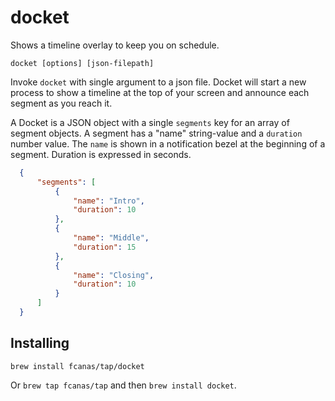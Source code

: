 # docket

Shows a timeline overlay to keep you on schedule.

```
docket [options] [json-filepath]
```

Invoke `docket` with single argument to a json file. Docket will start a new
process to show a timeline at the top of your screen and announce each segment
as you reach it.

A Docket is a JSON object with a single `segments` key for an array of segment
objects. A segment has a "name" string-value and a `duration` number value. The
`name` is shown in a notification bezel at the beginning of a segment. Duration
is expressed in seconds.

```json
  {
      "segments": [
          {
              "name": "Intro",
              "duration": 10
          },
          {
              "name": "Middle",
              "duration": 15
          },
          {
              "name": "Closing",
              "duration": 10
          }
      ]
  }
```

## Installing

`brew install fcanas/tap/docket`

Or `brew tap fcanas/tap` and then `brew install docket`.
